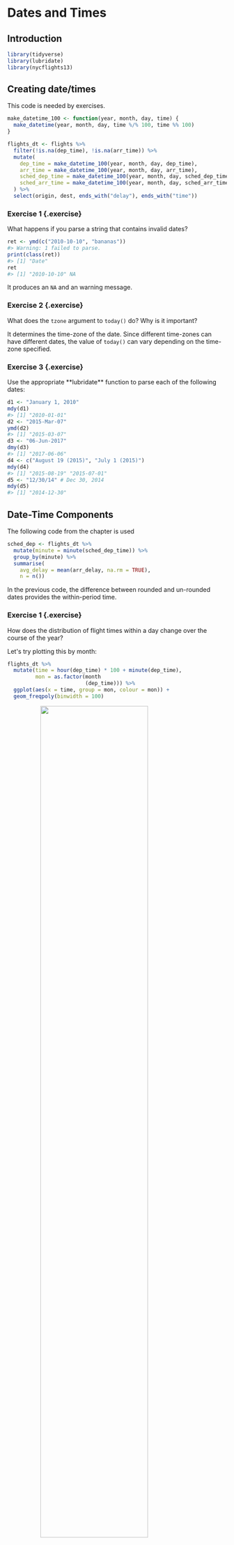 
# Dates and Times

## Introduction


```r
library(tidyverse)
library(lubridate)
library(nycflights13)
```

## Creating date/times

This code is needed by exercises.

```r
make_datetime_100 <- function(year, month, day, time) {
  make_datetime(year, month, day, time %/% 100, time %% 100)
}

flights_dt <- flights %>%
  filter(!is.na(dep_time), !is.na(arr_time)) %>%
  mutate(
    dep_time = make_datetime_100(year, month, day, dep_time),
    arr_time = make_datetime_100(year, month, day, arr_time),
    sched_dep_time = make_datetime_100(year, month, day, sched_dep_time),
    sched_arr_time = make_datetime_100(year, month, day, sched_arr_time)
  ) %>%
  select(origin, dest, ends_with("delay"), ends_with("time"))
```

### Exercise 1 {.exercise}

<div class='question'>
What happens if you parse a string that
contains invalid dates?
</div>

<div class='answer'>


```r
ret <- ymd(c("2010-10-10", "bananas"))
#> Warning: 1 failed to parse.
print(class(ret))
#> [1] "Date"
ret
#> [1] "2010-10-10" NA
```

It produces an `NA` and an warning message.

</div>

### Exercise 2 {.exercise}

What does the `tzone` argument to `today()` do? Why is it important?

It determines the time-zone of the date. Since different time-zones can have different dates, the value of `today()` can vary depending on the time-zone specified.

### Exercise 3 {.exercise}

<div class='question'>
Use the appropriate **lubridate** function to
parse each of the following dates:
</div>

<div class='answer'>


```r
d1 <- "January 1, 2010"
mdy(d1)
#> [1] "2010-01-01"
d2 <- "2015-Mar-07"
ymd(d2)
#> [1] "2015-03-07"
d3 <- "06-Jun-2017"
dmy(d3)
#> [1] "2017-06-06"
d4 <- c("August 19 (2015)", "July 1 (2015)")
mdy(d4)
#> [1] "2015-08-19" "2015-07-01"
d5 <- "12/30/14" # Dec 30, 2014
mdy(d5)
#> [1] "2014-12-30"
```

</div>

## Date-Time Components

The following code from the chapter is used


```r
sched_dep <- flights_dt %>%
  mutate(minute = minute(sched_dep_time)) %>%
  group_by(minute) %>%
  summarise(
    avg_delay = mean(arr_delay, na.rm = TRUE),
    n = n())
```
In the previous code, the difference between rounded and un-rounded dates provides the within-period time.

### Exercise 1 {.exercise}

<div class='question'>
How does the distribution of flight times
within a day change over the course of the year?
</div>

<div class='answer'>

Let's try plotting this by month:

```r
flights_dt %>%
  mutate(time = hour(dep_time) * 100 + minute(dep_time),
         mon = as.factor(month
                         (dep_time))) %>%
  ggplot(aes(x = time, group = mon, colour = mon)) +
  geom_freqpoly(binwidth = 100)
```

<img src="datetimes_files/figure-html/unnamed-chunk-7-1.png" width="70%" style="display: block; margin: auto;" />

This will look better if everything is normalized within groups. The reason
that February is lower is that there are fewer days and thus fewer flights.

```r
flights_dt %>%
  mutate(time = hour(dep_time) * 100 + minute(dep_time),
         mon = as.factor(month
                         (dep_time))) %>%
  ggplot(aes(x = time, y = ..density.., group = mon, colour = mon)) +
  geom_freqpoly(binwidth = 100)
```

<img src="datetimes_files/figure-html/unnamed-chunk-8-1.png" width="70%" style="display: block; margin: auto;" />

At least to me there doesn't appear to much difference in within-day distribution over the year, but I maybe thinking about it incorrectly.

</div>

### Exercise 2 {.exercise}

Compare `dep_time`, `sched_dep_time` and `dep_delay`. Are they consistent? Explain your findings.

If they are consistent, then `dep_time = sched_dep_time + dep_delay`.


```r
flights_dt %>%
  mutate(dep_time_ = sched_dep_time + dep_delay * 60) %>%
  filter(dep_time_ != dep_time) %>%
  select(dep_time_, dep_time, sched_dep_time, dep_delay)
#> # A tibble: 1,205 x 4
#>   dep_time_           dep_time            sched_dep_time      dep_delay
#>   <dttm>              <dttm>              <dttm>                  <dbl>
#> 1 2013-01-02 08:48:00 2013-01-01 08:48:00 2013-01-01 18:35:00       853
#> 2 2013-01-03 00:42:00 2013-01-02 00:42:00 2013-01-02 23:59:00        43
#> 3 2013-01-03 01:26:00 2013-01-02 01:26:00 2013-01-02 22:50:00       156
#> 4 2013-01-04 00:32:00 2013-01-03 00:32:00 2013-01-03 23:59:00        33
#> 5 2013-01-04 00:50:00 2013-01-03 00:50:00 2013-01-03 21:45:00       185
#> 6 2013-01-04 02:35:00 2013-01-03 02:35:00 2013-01-03 23:59:00       156
#> # ... with 1,199 more rows
```

There exist discrepancies. It looks like there are mistakes in the dates. These
are flights in which the actual departure time is on the *next* day relative to
the scheduled departure time. We forgot to account for this when creating the
date-times. The code would have had to check if the departure time is less than
the scheduled departure time. Alternatively, simply adding the delay time is
more robust because it will automatically account for crossing into the next
day.

### Exercise 3 {.exercise}

Compare `air_time` with the duration between the departure and arrival. Explain your findings.


```r
flights_dt %>%
  mutate(flight_duration = as.numeric(arr_time - dep_time),
         air_time_mins = air_time,
         diff = flight_duration - air_time_mins) %>%
  select(origin, dest, flight_duration, air_time_mins, diff)
#> # A tibble: 328,063 x 5
#>   origin dest  flight_duration air_time_mins  diff
#>   <chr>  <chr>           <dbl>         <dbl> <dbl>
#> 1 EWR    IAH               193           227   -34
#> 2 LGA    IAH               197           227   -30
#> 3 JFK    MIA               221           160    61
#> 4 JFK    BQN               260           183    77
#> 5 LGA    ATL               138           116    22
#> 6 EWR    ORD               106           150   -44
#> # ... with 3.281e+05 more rows
```

### Exercise 4 {.exercise}

How does the average delay time change over the course of a day? Should you use `dep_time` or `sched_dep_time`? Why?

Use `sched_dep_time` because that is the relevant metric for someone scheduling a flight. Also, using `dep_time` will always bias delays to later in the day since delays will push flights later.


```r
flights_dt %>%
  mutate(sched_dep_hour = hour(sched_dep_time)) %>%
  group_by(sched_dep_hour) %>%
  summarise(dep_delay = mean(dep_delay)) %>%
  ggplot(aes(y = dep_delay, x = sched_dep_hour)) +
  geom_point() +
  geom_smooth()
#> `geom_smooth()` using method = 'loess' and formula 'y ~ x'
```

<img src="datetimes_files/figure-html/unnamed-chunk-11-1.png" width="70%" style="display: block; margin: auto;" />

### Exercise 5 {.exercise}

On what day of the week should you leave if you want to minimize the chance of a delay?

Sunday has the lowest average departure delay time and the lowest average arrival delay time.


```r
flights_dt %>%
  mutate(dow = wday(sched_dep_time)) %>%
  group_by(dow) %>%
  summarise(dep_delay = mean(dep_delay),
            arr_delay = mean(arr_delay, na.rm = TRUE))
#> # A tibble: 7 x 3
#>     dow dep_delay arr_delay
#>   <dbl>     <dbl>     <dbl>
#> 1     1      11.5      4.82
#> 2     2      14.7      9.65
#> 3     3      10.6      5.39
#> 4     4      11.7      7.05
#> 5     5      16.1     11.7 
#> 6     6      14.7      9.07
#> # ... with 1 more row
```

### Exercise 6 {.exercise}

What makes the distribution of `diamonds$carat` and `flights$sched_dep_time` similar?


```r
ggplot(diamonds, aes(x = carat)) +
  geom_density()
```

<img src="datetimes_files/figure-html/unnamed-chunk-13-1.png" width="70%" style="display: block; margin: auto;" />

In both `carat` and `sched_dep_time` there are abnormally large numbers of values are at nice "human" numbers. In `sched_dep_time` it is at 00 and 30 minutes. In carats, it is at 0, 1/3, 1/2, 2/3,


```r
ggplot(diamonds, aes(x = carat %% 1 * 100)) +
  geom_histogram(binwidth = 1)
```

<img src="datetimes_files/figure-html/unnamed-chunk-14-1.png" width="70%" style="display: block; margin: auto;" />

In scheduled departure times it is 00 and 30 minutes, and minutes
ending in 0 and 5.


```r
ggplot(flights_dt, aes(x = minute(sched_dep_time))) +
  geom_histogram(binwidth = 1)
```

<img src="datetimes_files/figure-html/unnamed-chunk-15-1.png" width="70%" style="display: block; margin: auto;" />

### Exercise 7 {.exercise}

Confirm my hypothesis that the early departures of flights in minutes 20-30 and 50-60 are caused by scheduled flights that leave early. Hint: create a binary variable that tells you whether or not a flight was delayed.

At the minute level, there doesn't appear to be anything:

```r
flights_dt %>%
  mutate(early = dep_delay < 0,
         minute = minute(sched_dep_time)) %>%
  group_by(minute) %>%
  summarise(early = mean(early)) %>%
  ggplot(aes(x = minute, y = early)) +
  geom_point()
```

<img src="datetimes_files/figure-html/unnamed-chunk-16-1.png" width="70%" style="display: block; margin: auto;" />

But if grouped in 10 minute intervals, there is a higher proportion of early flights during those minutes.


```r
flights_dt %>%
  mutate(early = dep_delay < 0,
         minute = minute(sched_dep_time) %% 10) %>%
  group_by(minute) %>%
  summarise(early = mean(early)) %>%
  ggplot(aes(x = minute, y = early)) +
  geom_point()
```

<img src="datetimes_files/figure-html/unnamed-chunk-17-1.png" width="70%" style="display: block; margin: auto;" />

## Time Spans

### Exercise 1 {.exercise}

<div class='question'>
Why is there `months()` but no `dmonths()`?
</div>

<div class='answer'>

There is no direct unambiguous value of months in seconds since months have differing numbers of days.

-   31 days: January, March, May, July, August, October
-   30 days: April, June, September, November, December
-   28 or 29 days: February

Though in the past, in the pre-computer era, for arithmetic convenience, bankers adopted a 360 day year with 30 day months.

</div>

### Exercise 2 {.exercise}

<div class='question'>
Explain `days(overnight * 1)` to someone who has just started learning R. How does it work?
</div>

<div class='answer'>

The variable `overnight` is equal to `TRUE` or `FALSE`.
If it is an overnight flight, this becomes 1 day, and if not, then overnight = 0, and no days are added to the date.

</div>

### Exercise 3 {.exercise}

<div class='question'>
Create a vector of dates giving the first day of every month in 2015. Create a vector of dates giving the first day of every month in the current year.
</div>

<div class='answer'>

A vector of the first day of the month for every month in 2015:

```r
ymd("2015-01-01") + months(0:11)
#>  [1] "2015-01-01" "2015-02-01" "2015-03-01" "2015-04-01" "2015-05-01"
#>  [6] "2015-06-01" "2015-07-01" "2015-08-01" "2015-09-01" "2015-10-01"
#> [11] "2015-11-01" "2015-12-01"
```

To get the vector of the first day of the month for *this* year, we first need to figure out what this year is, and get January 1st of it.
I can do that by taking `today()` and truncating it to the year using `floor_date`:

```r
floor_date(today(), unit = "year") + months(0:11)
#>  [1] "2018-01-01" "2018-02-01" "2018-03-01" "2018-04-01" "2018-05-01"
#>  [6] "2018-06-01" "2018-07-01" "2018-08-01" "2018-09-01" "2018-10-01"
#> [11] "2018-11-01" "2018-12-01"
```

</div>

### Exercise 4 {.exercise}

<div class='question'>
Write a function that given your birthday (as a date), returns how old you are in years.
</div>

<div class='answer'>


```r
age <- function(bday) {
  (bday %--% today()) %/% years(1)
}
age(ymd("1990-10-12"))
#> Note: method with signature 'Timespan#Timespan' chosen for function '%/%',
#>  target signature 'Interval#Period'.
#>  "Interval#ANY", "ANY#Period" would also be valid
#> [1] 27
```

</div>

### Exercise 5 {.exercise}

<div class='question'>
Why can’t `(today() %--% (today() + years(1)) / months(1)` work?
</div>

<div class='answer'>

It appears to work. Today is a date. Today + 1 year is a valid endpoint for an interval. And months is period that is defined in this period.

```r
(today() %--% (today() + years(1))) %/% months(1)
#> [1] 12
(today() %--% (today() + years(1))) / months(1)
#> [1] 12
```

</div>

## Time Zones

No exercises.

